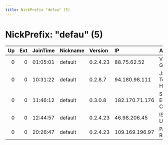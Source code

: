 ```yaml
---
title: NickPrefix "defau" (5)
---
```


# NickPrefix: "defau" (5)

|   Up |   Ext | JoinTime   | Nickname   | Version   | IP             | AS                               | CC   |   ORp |   Dirp | OS      | Contact   |   eFamMembers |
|-----:|------:|:-----------|:-----------|:----------|:---------------|:---------------------------------|:-----|------:|-------:|:--------|:----------|--------------:|
|    0 |     0 | 01:05:01   | default    | 0.2.4.23  | 88.75.62.52    | Vodafone GmbH                    | de   |   443 |   9030 | Windows | None      |             1 |
|    0 |     0 | 10:31:22   | default    | 0.2.8.7   | 94.180.98.111  | JSC ER-Telecom Holding           | ru   |   443 |   9030 | Windows | None      |             1 |
|    0 |     0 | 11:46:12   | default    | 0.3.0.8   | 182.170.71.176 | So-net Entertainment Corporation | jp   | 49876 |      0 | Windows | None      |             1 |
|    0 |     0 | 12:44:57   | default    | 0.2.4.23  | 46.98.206.45   | ISP Fregat Ltd.                  | ua   |   443 |   9030 | Windows | None      |             1 |
|    0 |     0 | 20:26:47   | default    | 0.2.4.23  | 109.169.196.97 | PJSC Rostelecom                  | ru   |   443 |   9030 | Windows | None      |             1 |
